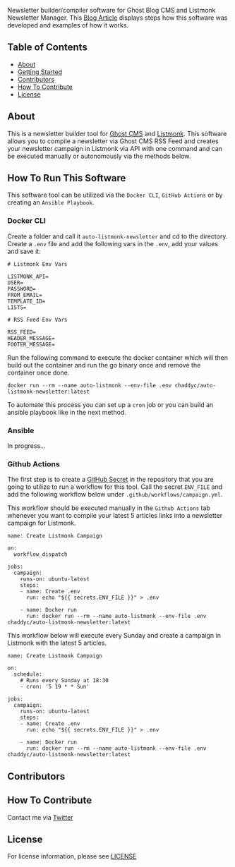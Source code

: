 Newsletter builder/compiler software for Ghost Blog CMS and Listmonk Newsletter Manager. This [Blog Article](https://opensourcegeeks.net/how-i-built-an-autonomous-newsletter-compiler-tool-with-golang-github-actions-and-listmonk/) displays steps how this software was developed and examples of how it works.

## Table of Contents

- [About](#about)
- [Getting Started](#how_to_run_this_software)
- [Contributors](#contributors)
- [How To Contribute](#how_to_contribute)
- [License](#license)

## About

This is a newsletter builder tool for [Ghost CMS](https://opensourcegeeks.net/how-to-setup-ghost-blog-cms-with-docker/) and [Listmonk](https://opensourcegeeks.net/how-to-install-listmonk-with-docker/). This software allows you to compile a newsletter via Ghost CMS RSS Feed and creates your newsletter campaign in Listmonk via API with one command and can be executed manually or autonomously via the methods below.

## How To Run This Software

This software tool can be utilized via the `Docker CLI`, `GitHub Actions` or by creating an `Ansible Playbook`.

### Docker CLI

Create a folder and call it `auto-listmonk-newsletter` and cd to the directory. Create a `.env` file and add the following vars in the `.env`, add your values and save it:

```
# Listmonk Env Vars

LISTMONK_API=
USER=
PASSWORD=
FROM_EMAIL=
TEMPLATE_ID=
LISTS=

# RSS Feed Env Vars

RSS_FEED=
HEADER_MESSAGE=
FOOTER_MESSAGE=
```

Run the following command to execute the docker container which will then build out the container and run the go binary once and remove the container once done.

```
docker run --rm --name auto-listmonk --env-file .env chaddyc/auto-listmonk-newsletter:latest
```

To automate this process you can set up a `cron` job or you can build an ansible playbook like in the next method.

### Ansible

In progress...

### Github Actions

The first step is to create a [GitHub Secret](https://docs.github.com/en/actions/security-guides/encrypted-secrets) in the repository that you are going to utilize to run a workflow for this tool. Call the secret `ENV_FILE` and add the following workflow below under `.github/workflows/campaign.yml`.

This workflow should be executed manually in the `Github Actions` tab whenever you want to compile your latest 5 articles links into a newsletter campaign for Listmonk.

```
name: Create Listmonk Campaign

on:
  workflow_dispatch

jobs:
  campaign:
    runs-on: ubuntu-latest
    steps:
    - name: Create .env
      run: echo "${{ secrets.ENV_FILE }}" > .env

    - name: Docker run
      run: docker run --rm --name auto-listmonk --env-file .env chaddyc/auto-listmonk-newsletter:latest
```

This workflow below will execute every Sunday and create a campaign in Listmonk with the latest 5 articles.

```
name: Create Listmonk Campaign

on:
  schedule:
    # Runs every Sunday at 18:30
    - cron: '5 19 * * Sun'

jobs:
  campaign:
    runs-on: ubuntu-latest
    steps:
    - name: Create .env
      run: echo "${{ secrets.ENV_FILE }}" > .env

    - name: Docker run
      run: docker run --rm --name auto-listmonk --env-file .env chaddyc/auto-listmonk-newsletter:latest
```



## Contributors

## How To Contribute

Contact me via [Twitter](https://twitter.com/fossgeek)

## License

For license information, please see [LICENSE](./LICENSE)